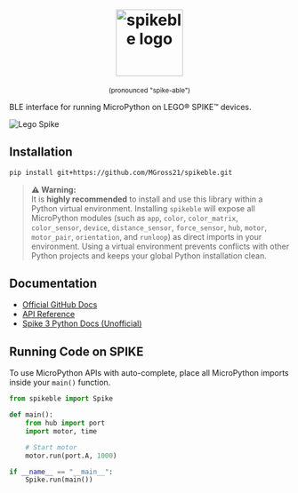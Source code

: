 <h1 align="center">
    <img src="https://raw.githubusercontent.com/MGross21/spikeble/main/assets/spikeble_logo.png" alt="spikeble logo" width="120" />
</h1>
<p align="center">
    <sub>(pronounced "spike-able")</sub>
</p>

BLE interface for running MicroPython on LEGO® SPIKE™ devices.  

![Lego Spike](https://raw.githubusercontent.com/MGross21/spikeble/main/assets/lego_spike.png)

## Installation

```bash
pip install git+https://github.com/MGross21/spikeble.git
```

> **⚠️ Warning:**  
> It is **highly recommended** to install and use this library within a Python virtual environment. Installing `spikeble` will expose all MicroPython modules (such as `app`, `color`, `color_matrix`, `color_sensor`, `device`, `distance_sensor`, `force_sensor`, `hub`, `motor`, `motor_pair`, `orientation`, and `runloop`) as direct imports in your environment. Using a virtual environment prevents conflicts with other Python projects and keeps your global Python installation clean.

## Documentation

- [Official GitHub Docs](https://github.com/LEGO/spike-prime-docs)
- [API Reference](https://lego.github.io/spike-prime-docs)
- [Spike 3 Python Docs (Unofficial)](https://tuftsceeo.github.io/SPIKEPythonDocs/SPIKE3.html)

## Running Code on SPIKE

To use MicroPython APIs with auto-complete, place all MicroPython imports inside your `main()` function.

```python
from spikeble import Spike

def main():
    from hub import port
    import motor, time

    # Start motor
    motor.run(port.A, 1000)

if __name__ == "__main__":
    Spike.run(main())
```
